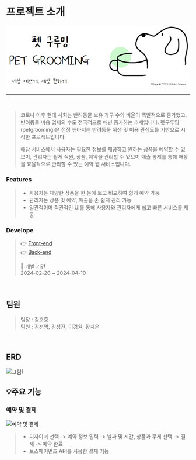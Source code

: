 # 프로젝트 소개
<div align=center>
  <img src="PetGrooming-Frontend/src/image/logo12.jpg" />
</div>

---
<br>

> 코로나 이후 현대 사회는 반려동물 보유 가구 수의 비율이 폭발적으로 증가했고, 반려동물 미용 업체의 수도 전국적으로 매년 증가하는 추세입니다.
> 펫구루밍(petgrooming)은 점점 높아지는 반려동물 위생 및 미용 관심도를 기반으로 시작한 프로젝트입니다.
>
> 해당 서비스에서 사용자는 필요한 정보를 제공하고 원하는 상품을 예약할 수 있으며, 관리자는 쉽게 직원, 상품, 예약을 관리할 수 있으며 매출 통계를 통해 매장을 효율적으로 관리할 수 있는 예약 웹 서비스입니다.

### Features
>* 사용자는 다양한 상품을 한 눈에 보고 비교하여 쉽게 예약 가능
>* 관리자는 상품 및 예약, 매출을 손 쉽게 관리 가능
>* 일관적이며 직관적인 UI를 통해 사용자와 관리자에게 쉡고 빠른 서비스를 제공

 ### Develope
> 👉 [Front-end](https://github.com/Kiddle-Way/PetGrooming/tree/main/PetGrooming-Frontend)<br>
> 👉 [Back-end](https://github.com/Kiddle-Way/PetGrooming/tree/main/PetGrooming-Backend)
> 
> 📆 개발 기간<br>
> 2024-02-20 ~ 2024-04-10
<br>

## 팀원
> 팀장 : 김호중<br>
> 팀원 : 김선명, 김성진, 이경원, 황지은
<br>

## ERD
![그림1](https://github.com/Kiddle-Way/PetGrooming/assets/153166162/b3b7398f-8831-42c4-b266-ea87dc5f5da2)

## 💡주요 기능
### 예약 및 결제
![예약 및 결제](https://github.com/Kiddle-Way/PetGrooming/assets/153166162/8dbb1b50-4b6c-43f5-93fa-ee2774578156)
>* 디자이너 선택 -> 예약 정보 입력 -> 날짜 및 시간, 상품과 무게 선택 -> 결제 -> 예약 완료
>* 토스페이먼츠 API를 사용한 결제 기능
